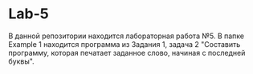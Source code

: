 # Lab-5
В данной репозитории находится лабораторная работа №5.
В папке Example 1 находится программа из Задания 1, задача 2 "Составить программу, которая печатает заданное слово, начиная с последней буквы".
